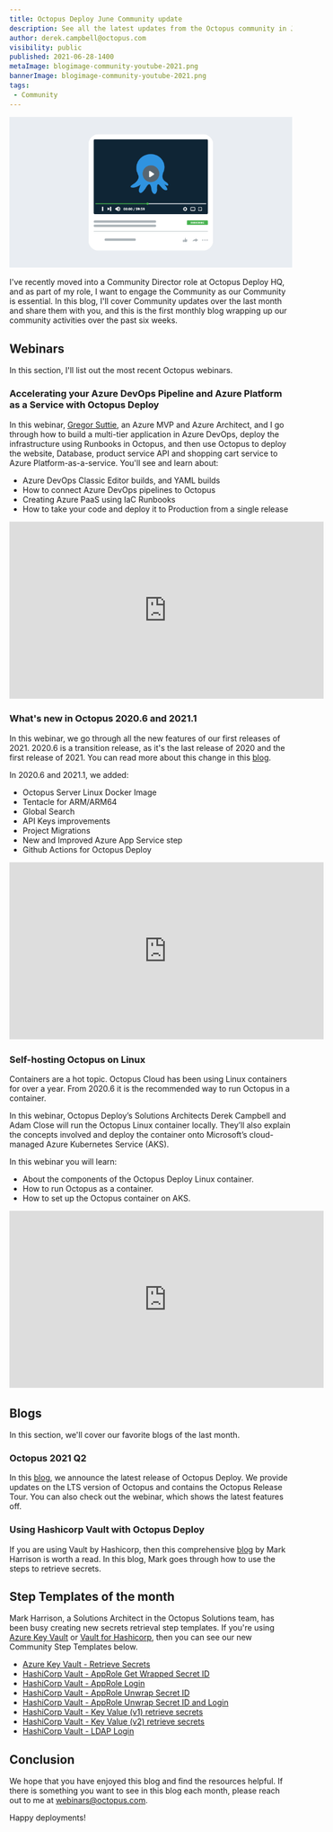 ```yaml
---
title: Octopus Deploy June Community update
description: See all the latest updates from the Octopus community in June 2021
author: derek.campbell@octopus.com
visibility: public
published: 2021-06-28-1400
metaImage: blogimage-community-youtube-2021.png
bannerImage: blogimage-community-youtube-2021.png
tags:
 - Community
---
```


![Community Image](blogimage-community-youtube-2021.png)

I've recently moved into a Community Director role at Octopus Deploy HQ, and as part of my role, I want to engage the Community as our Community is essential. In this blog, I'll cover Community updates over the last month and share them with you, and this is the first monthly blog wrapping up our community activities over the past six weeks.

## Webinars

In this section, I'll list out the most recent Octopus webinars.

### Accelerating your Azure DevOps Pipeline and Azure Platform as a Service with Octopus Deploy

In this webinar, [Gregor Suttie](https://twitter.com/gregor_suttie), an Azure MVP and Azure Architect, and I go through how to build a multi-tier application in Azure DevOps, deploy the infrastructure using Runbooks in Octopus, and then use Octopus to deploy the website, Database, product service API and shopping cart service to Azure Platform-as-a-service. You'll see and learn about:

- Azure DevOps Classic Editor builds, and YAML builds
- How to connect Azure DevOps pipelines to Octopus
- Creating Azure PaaS using IaC Runbooks
- How to take your code and deploy it to Production from a single release

<iframe width="560" height="315" src="https://www.youtube.com/embed/NRwFdpvNYyA" frameborder="0" allowfullscreen></iframe>

### What's new in Octopus 2020.6 and 2021.1

In this webinar, we go through all the new features of our first releases of 2021. 2020.6 is a transition release, as it's the last release of 2020 and the first release of 2021. You can read more about this change in this [blog](https://octopus.com/blog/octopus-release-2021-q1).

In 2020.6 and 2021.1, we added:

- Octopus Server Linux Docker Image
- Tentacle for ARM/ARM64
- Global Search
- API Keys improvements
- Project Migrations
- New and Improved Azure App Service step
- Github Actions for Octopus Deploy

<iframe width="560" height="315" src="https://www.youtube.com/embed/NRwFdpvNYyA" frameborder="0" allowfullscreen></iframe>

### Self-hosting Octopus on Linux

Containers are a hot topic. Octopus Cloud has been using Linux containers for over a year. From 2020.6 it is the recommended way to run Octopus in a container.

In this webinar, Octopus Deploy’s Solutions Architects Derek Campbell and Adam Close will run the Octopus Linux container locally. They’ll also explain the concepts involved and deploy the container onto Microsoft’s cloud-managed Azure Kubernetes Service (AKS).

In this webinar you will learn:

- About the components of the Octopus Deploy Linux container.
- How to run Octopus as a container.
- How to set up the Octopus container on AKS.

<iframe width="560" height="315" src="https://www.youtube.com/embed/UPDATE" frameborder="0" allowfullscreen></iframe>

## Blogs

In this section, we'll cover our favorite blogs of the last month.

### Octopus 2021 Q2

In this [blog](https://octopus.com/blog/octopus-release-2021-q2), we announce the latest release of Octopus Deploy. We provide updates on the LTS version of Octopus and contains the Octopus Release Tour. You can also check out the webinar, which shows the latest features off.

### Using Hashicorp Vault with Octopus Deploy

If you are using Vault by Hashicorp, then this comprehensive [blog](https://octopus.com/blog/using-hashicorp-vault-with-octopus-deploy) by Mark Harrison is worth a read. In this blog, Mark goes through how to use the steps to retrieve secrets.

## Step Templates of the month

Mark Harrison, a Solutions Architect in the Octopus Solutions team, has been busy creating new secrets retrieval step templates. If you're using [Azure Key Vault](https://azure.microsoft.com/en-au/services/key-vault/) or [Vault for Hashicorp](https://www.vaultproject.io/), then you can see our new Community Step Templates below.

- [Azure Key Vault - Retrieve Secrets](https://library.octopus.com/step-templates/6f59f8aa-b2db-4f7a-b02d-a72c13d386f0/actiontemplate-azure-key-vault-retrieve-secrets)
- [HashiCorp Vault - AppRole Get Wrapped Secret ID](https://library.octopus.com/step-templates/76827264-af27-46d0-913a-e093a4f0db48/actiontemplate-hashicorp-vault-approle-get-wrapped-secret-id)
- [HashiCorp Vault - AppRole Login](https://library.octopus.com/step-templates/e04a9cec-f04a-4da2-849b-1aed0fd408f0/actiontemplate-hashicorp-vault-approle-login)
- [HashiCorp Vault - AppRole Unwrap Secret ID](https://library.octopus.com/step-templates/c1f56030-0bcd-458d-bc70-b4f43ec0d30f/actiontemplate-hashicorp-vault-approle-unwrap-secret-id)
- [HashiCorp Vault - AppRole Unwrap Secret ID and Login](https://library.octopus.com/step-templates/aa113393-e615-40ed-9c5a-f95f471d728f/actiontemplate-hashicorp-vault-approle-unwrap-secret-id-and-login)
- [HashiCorp Vault - Key Value (v1) retrieve secrets](https://library.octopus.com/step-templates/9aab9522-25e0-4539-841c-8b726e6b1520/actiontemplate-hashicorp-vault-key-value-(v1)-retrieve-secrets)
- [HashiCorp Vault - Key Value (v2) retrieve secrets](https://library.octopus.com/step-templates/337f1b67-cdb0-4f33-9e08-6bf804f672d2/actiontemplate-hashicorp-vault-key-value-(v2)-retrieve-secrets)
- [HashiCorp Vault - LDAP Login](https://library.octopus.com/step-templates/de807003-3b05-4649-9af3-11a2c7722b3f/actiontemplate-hashicorp-vault-ldap-login)

## Conclusion

We hope that you have enjoyed this blog and find the resources helpful. If there is something you want to see in this blog each month, please reach out to me at <webinars@octopus.com>.

Happy deployments!
